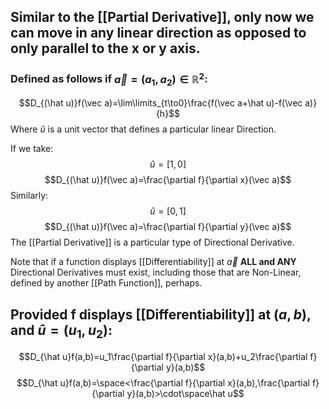 ## Similar to the [[Partial Derivative]], only now we can move in any linear direction as opposed to only parallel to the x or y axis.

### Defined as follows if $\vec a = (a_1,a_2) \in \mathbb{R}^2$:
$$D_{(\hat u)}f(\vec a)=\lim\limits_{t\to0}\frac{f(\vec a+\hat u)-f(\vec a)}{h}$$
Where $\hat u$ is a unit vector that defines a particular linear Direction.

If we take:
$$\hat u=[1,0]$$
$$D_{(\hat u)}f(\vec a)=\frac{\partial f}{\partial x}(\vec a)$$
Similarly:
$$\hat u=[0,1]$$
$$D_{(\hat u)}f(\vec a)=\frac{\partial f}{\partial y}(\vec a)$$
The [[Partial Derivative]] is a particular type of Directional Derivative.

Note that if a function displays [[Differentiability]] at $\vec a$ **ALL and ANY** Directional Derivatives must exist, including those that are Non-Linear, defined by another [[Path Function]], perhaps.

## Provided f displays [[Differentiability]] at $(a,b)$,  and $\hat u=(u_1,u_2)$:
$$D_{\hat u}f(a,b)=u_1\frac{\partial f}{\partial x}(a,b)+u_2\frac{\partial f}{\partial y}(a,b)$$
$$D_{\hat u}f(a,b)=\space<\frac{\partial f}{\partial x}(a,b),\frac{\partial f}{\partial y}(a,b)>\cdot\space\hat u$$
